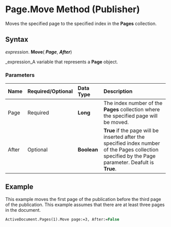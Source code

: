 
# Page.Move Method (Publisher)

Moves the specified page to the specified index in the  **Pages** collection.


## Syntax

 _expression_. **Move**( **_Page_**,  **_After_**)

 _expression_A variable that represents a  **Page** object.


### Parameters



|**Name**|**Required/Optional**|**Data Type**|**Description**|
|:-----|:-----|:-----|:-----|
|Page|Required| **Long**|The index number of the  **Pages** collection where the specified page will be moved.|
|After|Optional| **Boolean**| **True** if the page will be inserted after the specified index number of the Pages collection specified by the Page parameter. Deafult is **True**.|

## Example

This example moves the first page of the publication before the third page of the publication. This example assumes that there are at least three pages in the document.


```vb
ActiveDocument.Pages(1).Move page:=3, After:=False
```

